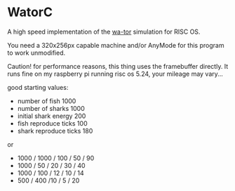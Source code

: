 # WatorC

A high speed implementation of the [wa-tor](https://en.wikipedia.org/wiki/Wa-Tor) simulation for RISC OS.

You need a 320x256px capable machine and/or AnyMode for this program to work unmodified.

Caution! for performance reasons, this thing uses the framebuffer directly. 
It runs fine on my raspberry pi running risc os 5.24, your mileage may vary...

good starting values:

- number of fish        1000
- number of sharks      1000
- initial shark energy   200
- fish reproduce ticks   100
- shark reproduce ticks  180

or

- 1000 / 1000 / 100 / 50 / 90
- 1000 / 50 / 20 / 30 / 40
- 1000 / 100 / 12 / 10 / 14
- 500 / 400 /10 / 5 / 20
